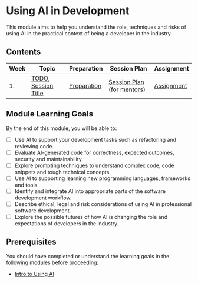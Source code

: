 # Using AI in Development

This module aims to help you understand the role, techniques and risks of using AI in the practical context of being a developer in the industry.

## Contents

| Week | Topic                                    | Preparation                           | Session Plan                                          | Assignment                          |
| ---- | ---------------------------------------- | ------------------------------------- | ----------------------------------------------------- | ----------------------------------- |
| 1.   | [TODO, Session Title](./week1/README.md) | [Preparation](./week1/preparation.md) | [Session Plan](./week1/session-plan.md) (for mentors) | [Assignment](./week1/assignment.md) |

## Module Learning Goals

By the end of this module, you will be able to:

- [ ] Use AI to support your development tasks such as refactoring and reviewing code.
- [ ] Evaluate AI-generated code for correctness, expected outcomes, security and maintainability.
- [ ] Explore prompting techniques to understand complex code, code snippets and tough technical concepts.
- [ ] Use AI to supporting learning new programming languages, frameworks and tools.
- [ ] Identify and integrate AI into appropriate parts of the software development workflow.
- [ ] Describe ethical, legal and risk considerations of using AI in professional software development.
- [ ] Explore the possible futures of how AI is changing the role and expectations of developers in the industry.

## Prerequisites

You should have completed or understand the learning goals in the following modules before proceeding:

- [Intro to Using AI](/courses/Foundation/intro-to-using-ai/)
